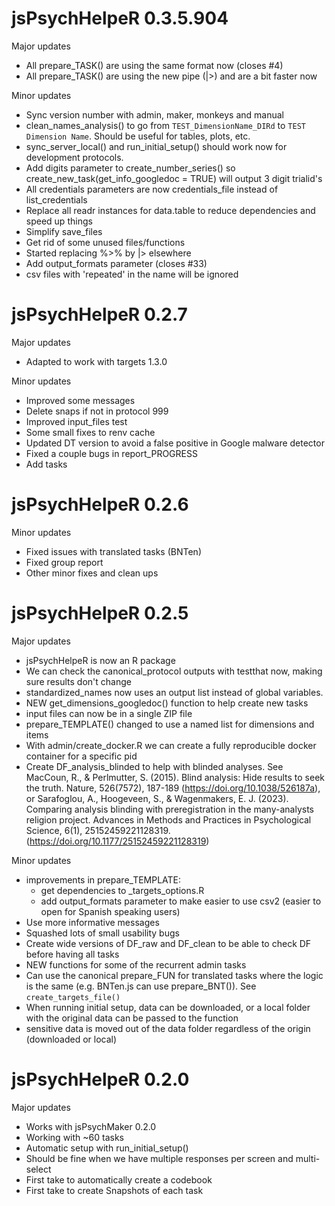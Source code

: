 # jsPsychHelpeR 0.3.5.904

Major updates

* All prepare_TASK() are using the same format now (closes #4)
* All prepare_TASK() are using the new pipe (|>) and are a bit faster now

Minor updates

* Sync version number with admin, maker, monkeys and manual
* clean_names_analysis() to go from `TEST_DimensionName_DIRd` to `TEST Dimension Name`. Should be useful for tables, plots, etc.
* sync_server_local() and run_initial_setup() should work now for development protocols.
* Add digits parameter to create_number_series() so create_new_task(get_info_googledoc = TRUE) will output 3 digit trialid's  
* All credentials parameters are now credentials_file instead of list_credentials
* Replace all readr instances for data.table to reduce dependencies and speed up things
* Simplify save_files
* Get rid of some unused files/functions
* Started replacing %>% by |> elsewhere
* Add output_formats parameter (closes #33)
* csv files with 'repeated' in the name will be ignored


# jsPsychHelpeR 0.2.7

Major updates
* Adapted to work with targets 1.3.0

Minor updates

* Improved some messages
* Delete snaps if not in protocol 999
* Improved input_files test
* Some small fixes to renv cache
* Updated DT version to avoid a false positive in Google malware detector
* Fixed a couple bugs in report_PROGRESS
* Add tasks


# jsPsychHelpeR 0.2.6

Minor updates

* Fixed issues with translated tasks (BNTen)
* Fixed group report
* Other minor fixes and clean ups



# jsPsychHelpeR 0.2.5

Major updates  

* jsPsychHelpeR is now an R package
* We can check the canonical_protocol outputs with testthat now, making sure results don't change
* standardized_names now uses an output list instead of global variables.
* NEW get_dimensions_googledoc() function to help create new tasks
* input files can now be in a single ZIP file
* prepare_TEMPLATE() changed to use a named list for dimensions and items
* With admin/create_docker.R we can create a fully reproducible docker container for a specific pid
* Create DF_analysis_blinded to help with blinded analyses. See MacCoun, R., & Perlmutter, S. (2015). Blind analysis: Hide results to seek the truth. Nature, 526(7572), 187-189 (https://doi.org/10.1038/526187a), or Sarafoglou, A., Hoogeveen, S., & Wagenmakers, E. J. (2023). Comparing analysis blinding with preregistration in the many-analysts religion project. Advances in Methods and Practices in Psychological Science, 6(1), 25152459221128319. (https://doi.org/10.1177/25152459221128319)

Minor updates

* improvements in prepare_TEMPLATE: 
  + get dependencies to _targets_options.R
  + add output_formats parameter to make easier to use csv2 (easier to open for Spanish speaking users)
* Use more informative messages
* Squashed lots of small usability bugs
* Create wide versions of DF_raw and DF_clean to be able to check DF before having all tasks
* NEW functions for some of the recurrent admin tasks
* Can use the canonical prepare_FUN for translated tasks where the logic is the same (e.g. BNTen.js can use prepare_BNT()). See `create_targets_file()`
* When running initial setup, data can be downloaded, or a local folder with the original data can be passed to the function
* sensitive data is moved out of the data folder regardless of the origin (downloaded or local)


# jsPsychHelpeR 0.2.0

Major updates  

* Works with jsPsychMaker 0.2.0
* Working with ~60 tasks
* Automatic setup with run_initial_setup()
* Should be fine when we have multiple responses per screen and multi-select
* First take to automatically create a codebook
* First take to create Snapshots of each task
